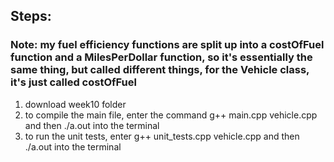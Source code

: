 ## Steps:
### Note: my fuel efficiency functions are split up into a costOfFuel function and a MilesPerDollar function, so it's essentially the same thing, but called different things, for the Vehicle class, it's just called costOfFuel
1. download week10 folder
2. to compile the main file, enter the command g++ main.cpp vehicle.cpp and then ./a.out into the terminal
3. to run the unit tests, enter g++ unit_tests.cpp vehicle.cpp and then ./a.out into the terminal